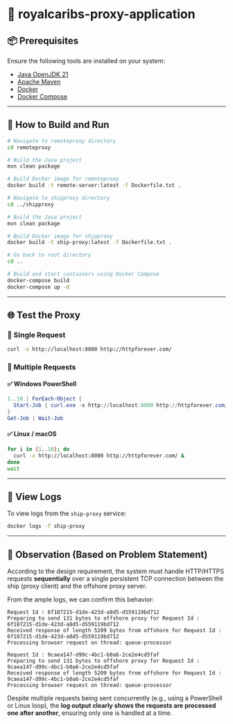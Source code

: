 # 🚢 royalcaribs-proxy-application

## 📦 Prerequisites

Ensure the following tools are installed on your system:

- [Java OpenJDK 21](https://jdk.java.net/21/)
- [Apache Maven](https://maven.apache.org/)
- [Docker](https://www.docker.com/)
- [Docker Compose](https://docs.docker.com/compose/)

---

## 🔧 How to Build and Run

```bash
# Navigate to remoteproxy directory
cd remoteproxy

# Build the Java project
mvn clean package

# Build Docker image for remoteproxy
docker build -t remote-server:latest -f Dockerfile.txt .

# Navigate to shipproxy directory
cd ../shipproxy

# Build the Java project
mvn clean package

# Build Docker image for shipproxy
docker build -t ship-proxy:latest -f Dockerfile.txt .

# Go back to root directory
cd ..

# Build and start containers using Docker Compose
docker-compose build
docker-compose up -d
```

---

## 🌐 Test the Proxy

### 🔹 Single Request

```bash
curl -x http://localhost:8080 http://httpforever.com/
```

### 🔹 Multiple Requests

#### ✅ Windows PowerShell

```powershell
1..10 | ForEach-Object {
  Start-Job { curl.exe -x http://localhost:8080 http://httpforever.com/ }
}
Get-Job | Wait-Job
```

#### ✅ Linux / macOS

```bash
for i in {1..10}; do
  curl -x http://localhost:8080 http://httpforever.com/ &
done
wait
```

---

## 📜 View Logs

To view logs from the `ship-proxy` service:

```bash
docker logs -f ship-proxy
```

---

## 📝 Observation (Based on Problem Statement)

According to the design requirement, the system must handle HTTP/HTTPS requests **sequentially** over a single persistent TCP connection between the ship (proxy client) and the offshore proxy server.

From the ample logs, we can confirm this behavior:

```
Request Id : 6f187215-d1de-423d-a8d5-d559119bd712
Preparing to send 131 bytes to offshore proxy for Request Id : 6f187215-d1de-423d-a8d5-d559119bd712
Received response of length 5209 bytes from offshore for Request Id : 6f187215-d1de-423d-a8d5-d559119bd712
Processing browser request on thread: queue-processor

Request Id : 9caea147-d99c-4bc1-b0a6-2ce2e4cd5faf
Preparing to send 131 bytes to offshore proxy for Request Id : 9caea147-d99c-4bc1-b0a6-2ce2e4cd5faf
Received response of length 5209 bytes from offshore for Request Id : 9caea147-d99c-4bc1-b0a6-2ce2e4cd5faf
Processing browser request on thread: queue-processor
```

Despite multiple requests being sent concurrently (e.g., using a PowerShell or Linux loop), the **log output clearly shows the requests are processed one after another**, ensuring only one is handled at a time.

